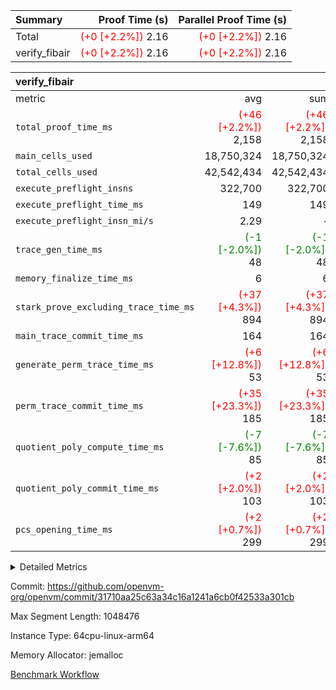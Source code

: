 | Summary | Proof Time (s) | Parallel Proof Time (s) |
|:---|---:|---:|
| Total | <span style='color: red'>(+0 [+2.2%])</span> 2.16 | <span style='color: red'>(+0 [+2.2%])</span> 2.16 |
| verify_fibair | <span style='color: red'>(+0 [+2.2%])</span> 2.16 | <span style='color: red'>(+0 [+2.2%])</span> 2.16 |


| verify_fibair |||||
|:---|---:|---:|---:|---:|
|metric|avg|sum|max|min|
| `total_proof_time_ms ` | <span style='color: red'>(+46 [+2.2%])</span> 2,158 | <span style='color: red'>(+46 [+2.2%])</span> 2,158 | <span style='color: red'>(+46 [+2.2%])</span> 2,158 | <span style='color: red'>(+46 [+2.2%])</span> 2,158 |
| `main_cells_used     ` |  18,750,324 |  18,750,324 |  18,750,324 |  18,750,324 |
| `total_cells_used    ` |  42,542,434 |  42,542,434 |  42,542,434 |  42,542,434 |
| `execute_preflight_insns` |  322,700 |  322,700 |  322,700 |  322,700 |
| `execute_preflight_time_ms` |  149 |  149 |  149 |  149 |
| `execute_preflight_insn_mi/s` |  2.29 | -          |  2.29 |  2.29 |
| `trace_gen_time_ms   ` | <span style='color: green'>(-1 [-2.0%])</span> 48 | <span style='color: green'>(-1 [-2.0%])</span> 48 | <span style='color: green'>(-1 [-2.0%])</span> 48 | <span style='color: green'>(-1 [-2.0%])</span> 48 |
| `memory_finalize_time_ms` |  6 |  6 |  6 |  6 |
| `stark_prove_excluding_trace_time_ms` | <span style='color: red'>(+37 [+4.3%])</span> 894 | <span style='color: red'>(+37 [+4.3%])</span> 894 | <span style='color: red'>(+37 [+4.3%])</span> 894 | <span style='color: red'>(+37 [+4.3%])</span> 894 |
| `main_trace_commit_time_ms` |  164 |  164 |  164 |  164 |
| `generate_perm_trace_time_ms` | <span style='color: red'>(+6 [+12.8%])</span> 53 | <span style='color: red'>(+6 [+12.8%])</span> 53 | <span style='color: red'>(+6 [+12.8%])</span> 53 | <span style='color: red'>(+6 [+12.8%])</span> 53 |
| `perm_trace_commit_time_ms` | <span style='color: red'>(+35 [+23.3%])</span> 185 | <span style='color: red'>(+35 [+23.3%])</span> 185 | <span style='color: red'>(+35 [+23.3%])</span> 185 | <span style='color: red'>(+35 [+23.3%])</span> 185 |
| `quotient_poly_compute_time_ms` | <span style='color: green'>(-7 [-7.6%])</span> 85 | <span style='color: green'>(-7 [-7.6%])</span> 85 | <span style='color: green'>(-7 [-7.6%])</span> 85 | <span style='color: green'>(-7 [-7.6%])</span> 85 |
| `quotient_poly_commit_time_ms` | <span style='color: red'>(+2 [+2.0%])</span> 103 | <span style='color: red'>(+2 [+2.0%])</span> 103 | <span style='color: red'>(+2 [+2.0%])</span> 103 | <span style='color: red'>(+2 [+2.0%])</span> 103 |
| `pcs_opening_time_ms ` | <span style='color: red'>(+2 [+0.7%])</span> 299 | <span style='color: red'>(+2 [+0.7%])</span> 299 | <span style='color: red'>(+2 [+0.7%])</span> 299 | <span style='color: red'>(+2 [+0.7%])</span> 299 |



<details>
<summary>Detailed Metrics</summary>

|  | vm.create_initial_state_time_ms | verify_program_compile_ms | verify_fibair_time_ms | total_cells | stark_prove_excluding_trace_time_ms | quotient_poly_compute_time_ms | quotient_poly_commit_time_ms | perm_trace_commit_time_ms | pcs_opening_time_ms | main_trace_commit_time_ms |
| --- | --- | --- | --- | --- | --- | --- | --- | --- | --- |
|  | 0 | 7 | 2,158 | 65,536 | 36 | 1 | 6 | 0 | 21 | 7 | 

| air_name | rows | quotient_deg | main_cols | interactions | constraints | cells |
| --- | --- | --- | --- | --- | --- | --- |
| AccessAdapterAir<2> |  | 2 |  | 5 | 12 |  | 
| AccessAdapterAir<4> |  | 2 |  | 5 | 12 |  | 
| AccessAdapterAir<8> |  | 2 |  | 5 | 12 |  | 
| FibonacciAir | 32,768 | 1 | 2 |  | 5 | 65,536 | 
| FriReducedOpeningAir |  | 2 |  | 39 | 71 |  | 
| JalRangeCheckAir |  | 2 |  | 9 | 14 |  | 
| NativePoseidon2Air<BabyBearParameters>, 1> |  | 2 |  | 136 | 572 |  | 
| PhantomAir |  | 2 |  | 3 | 5 |  | 
| ProgramAir |  | 1 |  | 1 | 4 |  | 
| VariableRangeCheckerAir |  | 1 |  | 1 | 4 |  | 
| VmAirWrapper<AluNativeAdapterAir, FieldArithmeticCoreAir> |  | 2 |  | 15 | 27 |  | 
| VmAirWrapper<BranchNativeAdapterAir, BranchEqualCoreAir<1> |  | 2 |  | 11 | 25 |  | 
| VmAirWrapper<NativeAdapterAir<2, 0>, PublicValuesCoreAir> |  | 2 |  | 11 | 29 |  | 
| VmAirWrapper<NativeLoadStoreAdapterAir<1>, NativeLoadStoreCoreAir<1> |  | 2 |  | 15 | 20 |  | 
| VmAirWrapper<NativeLoadStoreAdapterAir<4>, NativeLoadStoreCoreAir<4> |  | 2 |  | 15 | 20 |  | 
| VmAirWrapper<NativeVectorizedAdapterAir<4>, FieldExtensionCoreAir> |  | 2 |  | 15 | 27 |  | 
| VmConnectorAir |  | 2 |  | 5 | 11 |  | 
| VolatileBoundaryAir |  | 2 |  | 7 | 19 |  | 

| group | vm.reset_state_time_ms | trace_gen_time_ms | total_proof_time_ms | total_cells_used | total_cells | system_trace_gen_time_ms | stark_prove_excluding_trace_time_ms | single_trace_gen_time_ms | quotient_poly_compute_time_ms | quotient_poly_commit_time_ms | perm_trace_commit_time_ms | pcs_opening_time_ms | memory_finalize_time_ms | main_trace_commit_time_ms | main_cells_used | generate_perm_trace_time_ms | fri.log_blowup | execute_preflight_time_ms | execute_preflight_insns | execute_preflight_insn_mi/s |
| --- | --- | --- | --- | --- | --- | --- | --- | --- | --- | --- | --- | --- | --- | --- | --- | --- | --- | --- | --- | --- |
| verify_fibair | 0 | 48 | 2,158 | 42,542,434 | 62,474,410 | 48 | 894 | 0 | 85 | 103 | 185 | 299 | 6 | 164 | 18,750,324 | 53 | 1 | 149 | 322,700 | 2.29 | 

| group | air_name | rows | prep_cols | perm_cols | main_cols | cells |
| --- | --- | --- | --- | --- | --- | --- |
| verify_fibair | AccessAdapterAir<2> | 131,072 |  | 16 | 11 | 3,538,944 | 
| verify_fibair | AccessAdapterAir<4> | 65,536 |  | 16 | 13 | 1,900,544 | 
| verify_fibair | AccessAdapterAir<8> | 128 |  | 16 | 17 | 4,224 | 
| verify_fibair | FriReducedOpeningAir | 2,048 |  | 84 | 27 | 227,328 | 
| verify_fibair | JalRangeCheckAir | 32,768 |  | 28 | 12 | 1,310,720 | 
| verify_fibair | NativePoseidon2Air<BabyBearParameters>, 1> | 32,768 |  | 312 | 398 | 23,265,280 | 
| verify_fibair | PhantomAir | 16,384 |  | 12 | 6 | 294,912 | 
| verify_fibair | ProgramAir | 8,192 |  | 8 | 10 | 147,456 | 
| verify_fibair | VariableRangeCheckerAir | 262,144 | 2 | 8 | 1 | 2,359,296 | 
| verify_fibair | VmAirWrapper<AluNativeAdapterAir, FieldArithmeticCoreAir> | 262,144 |  | 36 | 29 | 17,039,360 | 
| verify_fibair | VmAirWrapper<BranchNativeAdapterAir, BranchEqualCoreAir<1> | 32,768 |  | 28 | 23 | 1,671,168 | 
| verify_fibair | VmAirWrapper<NativeLoadStoreAdapterAir<1>, NativeLoadStoreCoreAir<1> | 65,536 |  | 40 | 21 | 3,997,696 | 
| verify_fibair | VmAirWrapper<NativeLoadStoreAdapterAir<4>, NativeLoadStoreCoreAir<4> | 32,768 |  | 40 | 27 | 2,195,456 | 
| verify_fibair | VmAirWrapper<NativeVectorizedAdapterAir<4>, FieldExtensionCoreAir> | 32,768 |  | 36 | 38 | 2,424,832 | 
| verify_fibair | VmConnectorAir | 2 | 1 | 16 | 5 | 42 | 
| verify_fibair | VolatileBoundaryAir | 65,536 |  | 20 | 12 | 2,097,152 | 

| group | trace_height_constraint | weighted_sum | threshold |
| --- | --- | --- | --- |
| verify_fibair | 0 | 1,085,444 | 2,013,265,921 | 
| verify_fibair | 1 | 5,411,200 | 2,013,265,921 | 
| verify_fibair | 2 | 542,722 | 2,013,265,921 | 
| verify_fibair | 3 | 5,476,612 | 2,013,265,921 | 
| verify_fibair | 4 | 65,536 | 2,013,265,921 | 
| verify_fibair | 5 | 12,851,850 | 2,013,265,921 | 

| trace_height_constraint | threshold |
| --- | --- |
| 0 | 2,013,265,921 | 

</details>


Commit: https://github.com/openvm-org/openvm/commit/31710aa25c63a34c16a1241a6cb0f42533a301cb

Max Segment Length: 1048476

Instance Type: 64cpu-linux-arm64

Memory Allocator: jemalloc

[Benchmark Workflow](https://github.com/openvm-org/openvm/actions/runs/17043812808)
